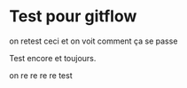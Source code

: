 # Test pour gitflow

on retest ceci et on voit comment ça se passe

Test encore et toujours.

on re re re re test
